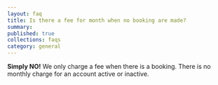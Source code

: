 ```yaml
---
layout: faq
title: Is there a fee for month when no booking are made?
summary:
published: true
collections: faqs
category: general
---
```


__Simply NO!__ We only charge a fee when there is a booking. There is no
monthly charge for an account active or inactive.

